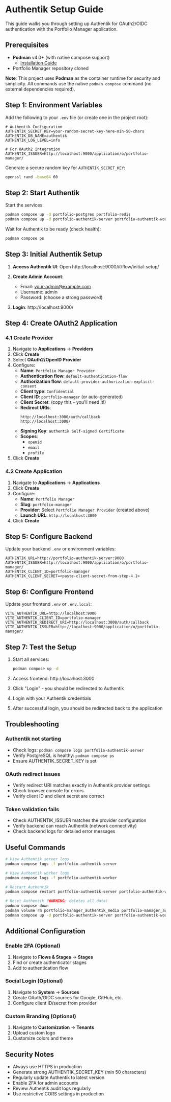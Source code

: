 # Authentik Setup Guide

This guide walks you through setting up Authentik for OAuth2/OIDC authentication with the Portfolio Manager application.

## Prerequisites

- **Podman** v4.0+ (with native compose support)
  - [Installation Guide](https://podman.io/getting-started/installation)
- Portfolio Manager repository cloned

**Note**: This project uses **Podman** as the container runtime for security and simplicity. All commands use the native `podman compose` command (no external dependencies required).

## Step 1: Environment Variables

Add the following to your `.env` file (or create one in the project root):

```env
# Authentik Configuration
AUTHENTIK_SECRET_KEY=your-random-secret-key-here-min-50-chars
AUTHENTIK_DB_NAME=authentik
AUTHENTIK_LOG_LEVEL=info

# For OAuth2 integration
AUTHENTIK_ISSUER=http://localhost:9000/application/o/portfolio-manager/
```

Generate a secure random key for `AUTHENTIK_SECRET_KEY`:
```bash
openssl rand -base64 60
```

## Step 2: Start Authentik

Start the services:
```bash
podman compose up -d portfolio-postgres portfolio-redis
podman compose up -d portfolio-authentik-server portfolio-authentik-worker
```

Wait for Authentik to be ready (check health):
```bash
podman compose ps
```

## Step 3: Initial Authentik Setup

1. **Access Authentik UI**: Open http://localhost:9000/if/flow/initial-setup/

2. **Create Admin Account**:
   - Email: your-admin@example.com
   - Username: admin
   - Password: (choose a strong password)

3. **Login**: http://localhost:9000/

## Step 4: Create OAuth2 Application

### 4.1 Create Provider

1. Navigate to **Applications** → **Providers**
2. Click **Create**
3. Select **OAuth2/OpenID Provider**
4. Configure:
   - **Name**: `Portfolio Manager Provider`
   - **Authentication flow**: `default-authentication-flow`
   - **Authorization flow**: `default-provider-authorization-explicit-consent`
   - **Client type**: `Confidential`
   - **Client ID**: `portfolio-manager` (or auto-generated)
   - **Client Secret**: (copy this - you'll need it!)
   - **Redirect URIs**:
     ```
     http://localhost:3000/auth/callback
     http://localhost:3000/
     ```
   - **Signing Key**: `authentik Self-signed Certificate`
   - **Scopes**:
     - `openid`
     - `email`
     - `profile`
5. Click **Create**

### 4.2 Create Application

1. Navigate to **Applications** → **Applications**
2. Click **Create**
3. Configure:
   - **Name**: `Portfolio Manager`
   - **Slug**: `portfolio-manager`
   - **Provider**: Select `Portfolio Manager Provider` (created above)
   - **Launch URL**: `http://localhost:3000`
4. Click **Create**

## Step 5: Configure Backend

Update your backend `.env` or environment variables:

```env
AUTHENTIK_URL=http://portfolio-authentik-server:9000
AUTHENTIK_ISSUER=http://localhost:9000/application/o/portfolio-manager/
AUTHENTIK_CLIENT_ID=portfolio-manager
AUTHENTIK_CLIENT_SECRET=<paste-client-secret-from-step-4.1>
```

## Step 6: Configure Frontend

Update your frontend `.env` or `.env.local`:

```env
VITE_AUTHENTIK_URL=http://localhost:9000
VITE_AUTHENTIK_CLIENT_ID=portfolio-manager
VITE_AUTHENTIK_REDIRECT_URI=http://localhost:3000/auth/callback
VITE_AUTHENTIK_ISSUER=http://localhost:9000/application/o/portfolio-manager/
```

## Step 7: Test the Setup

1. Start all services:
   ```bash
   podman compose up -d
   ```

2. Access frontend: http://localhost:3000

3. Click "Login" - you should be redirected to Authentik

4. Login with your Authentik credentials

5. After successful login, you should be redirected back to the application

## Troubleshooting

### Authentik not starting
- Check logs: `podman compose logs portfolio-authentik-server`
- Verify PostgreSQL is healthy: `podman compose ps`
- Ensure AUTHENTIK_SECRET_KEY is set

### OAuth redirect issues
- Verify redirect URI matches exactly in Authentik provider settings
- Check browser console for errors
- Verify client ID and client secret are correct

### Token validation fails
- Check AUTHENTIK_ISSUER matches the provider configuration
- Verify backend can reach Authentik (network connectivity)
- Check backend logs for detailed error messages

## Useful Commands

```bash
# View Authentik server logs
podman compose logs -f portfolio-authentik-server

# View Authentik worker logs
podman compose logs -f portfolio-authentik-worker

# Restart Authentik
podman compose restart portfolio-authentik-server portfolio-authentik-worker

# Reset Authentik (WARNING: deletes all data)
podman compose down
podman volume rm portfolio-manager_authentik_media portfolio-manager_authentik_templates
podman compose up -d portfolio-authentik-server portfolio-authentik-worker
```

## Additional Configuration

### Enable 2FA (Optional)

1. Navigate to **Flows & Stages** → **Stages**
2. Find or create authenticator stages
3. Add to authentication flow

### Social Login (Optional)

1. Navigate to **System** → **Sources**
2. Create OAuth/OIDC sources for Google, GitHub, etc.
3. Configure client ID/secret from provider

### Custom Branding (Optional)

1. Navigate to **Customization** → **Tenants**
2. Upload custom logo
3. Customize colors and theme

## Security Notes

- Always use HTTPS in production
- Generate strong AUTHENTIK_SECRET_KEY (min 50 characters)
- Regularly update Authentik to latest version
- Enable 2FA for admin accounts
- Review Authentik audit logs regularly
- Use restrictive CORS settings in production
